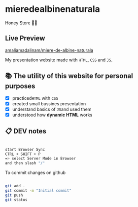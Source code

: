 # mieredealbinenaturala

Honey Store 🍯🐝

## Live Preview

[amaliamadalinam/miere-de-albine-naturala](https://amaliamadalinam.github.io/miere-de-albine-naturala/)

My presentation website made with `HTML`, `CSS` and `JS`.

## 📚 The utility of this website for personal purposes

- [x] practiced`HTML` with `CSS`
- [x] created small bussines presentation
- [x] understand basics of `JS`and used them
- [x] understood how **dynamic HTML** works

## 📋 DEV notes

```sh

start Browser Sync
CTRL + SHIFT + P
=> select Server Mode in Browser
and then slash "/"

```

To commit changes on github

```sh

git add .
git commit -m "Initial commit"
git push
git status

```

